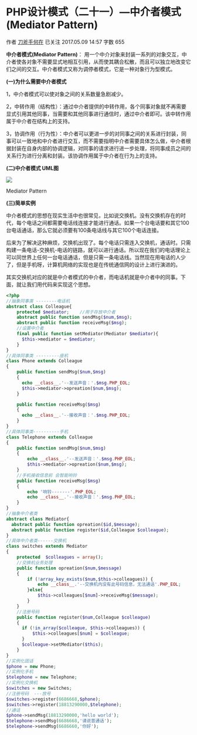 # PHP设计模式（二十一）—中介者模式(Mediator Pattern)

作者  [刀斧手何在][0] 已关注 2017.05.09 14:57  字数 655 

**中介者模式(Mediator Pattern)**： 用一个中介对象来封装一系列的对象交互，中介者使各对象不需要显式地相互引用，从而使其耦合松散，而且可以独立地改变它们之间的交互。中介者模式又称为调停者模式，它是一种对象行为型模式。

**(一)为什么需要中介者模式**

1，中介者模式可以使对象之间的关系数量急剧减少。

2，中转作用（结构性）：通过中介者提供的中转作用，各个同事对象就不再需要显式引用其他同事，当需要和其他同事进行通信时，通过中介者即可。该中转作用属于中介者在结构上的支持。

3，协调作用（行为性）：中介者可以更进一步的对同事之间的关系进行封装，同事可以一致地和中介者进行交互，而不需要指明中介者需要具体怎么做，中介者根据封装在自身内部的协调逻辑，对同事的请求进行进一步处理，将同事成员之间的关系行为进行分离和封装。该协调作用属于中介者在行为上的支持。

**(二)中介者模式 UML图**

![][1]



Mediator Pattern

  
**(三)简单实例**

中介者模式的思想在现实生活中也很常见，比如说交换机。没有交换机存在的时代，每个电话之间都需要电话线连接才能进行通话。如果一个台电话要和其它100台电话通话，那么它就必须要有100条电话线与其它100个电话连接。

后来为了解决这种麻烦，交换机出现了。每个电话只需连入交换机，通话时。只需构建一条电话-交换机-电话的链路，就可以进行通话。所以现在我们的电话理论上可以同世界上任何一台电话通话，但是只需一条电话线。当然现在用电话的人少了，但是手机呀，计算机网络的实现也是在传统通信网的设计上进行演进的。

其实交换机对应的就是中介者模式的中介者，而电话机就是中介者中的同事。下面，就让我们用代码来实现这个思想。

```php
<?php
//抽象同事类 --------电话机
abstract class Colleague{
    protected $mediator;    //用于存放中介者
    abstract public function sendMsg($num,$msg);
    abstract public function receiveMsg($msg);
    //设置中介者
    final public function setMediator(Mediator $mediator){
      $this->mediator = $mediator;
    }
}
//具体同事类 ---------座机
class Phone extends Colleague
{
    public function sendMsg($num,$msg)
    {
      echo __class__.'--发送声音：'.$msg.PHP_EOL;
      $this->mediator->opreation($num,$msg);
    }

    public function receiveMsg($msg)
    {
      echo __class__.'--接收声音：'.$msg.PHP_EOL;
    }
}
//具体同事类----------手机
class Telephone extends Colleague
{
    public function sendMsg($num,$msg)
    {
        echo __class__.'--发送声音：'.$msg.PHP_EOL;
        $this->mediator->opreation($num,$msg);
    }
    //手机接收信息前 会智能响铃
    public function receiveMsg($msg)
    {   
        echo '响铃-------'.PHP_EOL;
        echo __class__.'--接收声音：'.$msg.PHP_EOL;
    }
}
//抽象中介者类
abstract class Mediator{
  abstract public function opreation($id,$message);
  abstract public function register($id,Colleague $colleague);
}
//具体中介者类------交换机
class switches extends Mediator
{
    protected  $colleagues = array();
    //交换机业务处理
    public function opreation($num,$message)
    {
        if (!array_key_exists($num,$this->colleagues)) {
            echo __class__.'--交换机内没有此号码信息，无法通话'.PHP_EOL;
        }else{
            $this->colleagues[$num]->receiveMsg($message);
        }
    }
    //注册号码
    public function register($num,Colleague $colleague)
    {
      if (!in_array($colleague, $this->colleagues)) {
          $this->colleagues[$num] = $colleague;
      }
      $colleague->setMediator($this);
    }
}
//实例化固话
$phone = new Phone;
//实例化手机
$telephone = new Telephone;
//实例化交换机
$switches = new Switches;
//注册号码  ---放号
$switches->register(6686668,$phone);
$switches->register(18813290000,$telephone);
//通话
$phone->sendMsg(18813290000,'hello world');
$telephone->sendMsg(6686668,'请说普通话');
$telephone->sendMsg(6686660,'你好');
```
[0]: http://www.jianshu.com/u/29417b7766fe
[1]: ./img/5261067-f328aca70dfdb772.png